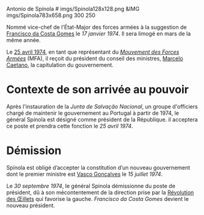 Antonio de Spínola # imgs/Spinola128x128.png
&IMG imgs/Spinola783x658.png 300 250

Nommé vice-chef de l'État-Major des forces armées à la suggestion de [Francisco da Costa Gomes](articles/costa_gomes.md) le *17 janvier 1974*. Il sera limogé en mars de la même année.

Le [25 avril 1974](articles/Revo_Oeillet.md), en tant que représentant du *[Mouvement des Forces Armées](articles/mfa.md)* (MFA), il reçoit du président du conseil des ministres, [Marcelo Caetano](articles/Marcelo_Caetano.md), la capitulation du gouvernement.

# Contexte de son arrivée au pouvoir

Après l'instauration de la *Junta de Salvação Nacional*, un groupe d'officiers chargé de maintenir le gouvernement au Portugal à partir de 1974, le général Spínola est désigné comme président de la République. il acceptera ce poste et prendra cette fonction le *25 avril 1974*.

# Démission

Spínola est obligé d’accepter la constitution d’un nouveau gouvernement dont le premier ministre est [Vasco Gonçalves](articles/vasco.md) le *15 juillet 1974*.

Le *30 septembre 1974*, le général Spinola démissionne du poste de président, dû à son mécontentement de la direction prise par la [Révolution des Œillets](articles/Revo_Oeillet.md) qui favorise la gauche. *Francisco da Costa Gomes* devient le nouveau président.
